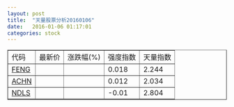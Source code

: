 ```yaml
---
layout: post
title:  "天量股票分析20160106"
date:   2016-01-06 01:17:01
categories: stock
---
```

<script type="text/javascript">
var stockList = []
stockList.push('gb_feng');
stockList.push('gb_achn');
stockList.push('gb_ndls');
</script>

<table border="1">
 <tr>
  <td>代码</td>
  <td>最新价</td>
  <td>涨跌幅(%)</td>
 <td>强度指数</td>
 <td>天量指数</td>
</tr>
  <tr id="feng"><td><a href="http://stock.finance.sina.com.cn/usstock/quotes/FENG.html" target="_blank">FENG</a></td><td></td><td></td><td>0.018</td><td>2.244</td></tr>
  <tr id="achn"><td><a href="http://stock.finance.sina.com.cn/usstock/quotes/ACHN.html" target="_blank">ACHN</a></td><td></td><td></td><td>0.012</td><td>2.034</td></tr>
  <tr id="ndls"><td><a href="http://stock.finance.sina.com.cn/usstock/quotes/NDLS.html" target="_blank">NDLS</a></td><td></td><td></td><td>-0.01</td><td>2.804</td></tr>
</table>
